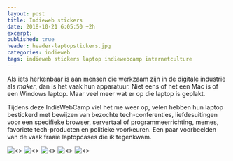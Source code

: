 ```yaml
---
layout: post
title: Indieweb stickers
date: 2018-10-21 6:05:50 +2h
excerpt:
published: true
header: header-laptopstickers.jpg
categories: indieweb
tags: indieweb stickers laptop indiewebcamp internetculture
---
```

Als iets herkenbaar is aan mensen die werkzaam zijn in de digitale industrie als _maker_, dan is het vaak hun apparatuur. Niet eens of het een Mac is of een Windows laptop. Maar veel meer wat er op die laptop is geplakt.

Tijdens deze IndieWebCamp viel het me weer op, velen hebben hun laptop bestickerd met bewijzen van bezochte tech-conferenties, liefdesuitingen voor een specifieke browser, servertaal of programmeerrichting, memes, favoriete tech-producten en politieke voorkeuren. Een paar voorbeelden van de vaak fraaie laptopcases die ik tegenkwam.

![<>]({{site.url}}/images/indiewebcamp-laptop-1.jpg)
![<>]({{site.url}}/indiewebcamp-laptop-2.jpg)
![<>]({{site.url}}/indiewebcamp-laptop-3.jpg)
![<>]({{site.url}}/indiewebcamp-laptop-4.jpg)
![<>]({{site.url}}/indiewebcamp-laptop-5.jpg)